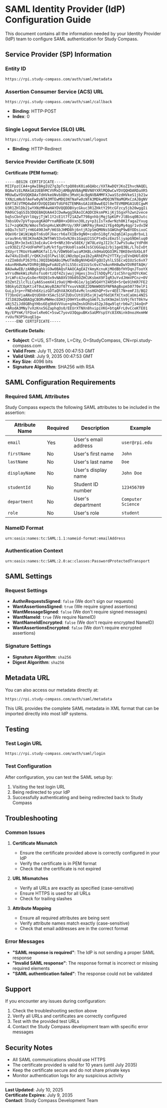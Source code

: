 # SAML Identity Provider (IdP) Configuration Guide

This document contains all the information needed by your Identity Provider (IdP) team to configure SAML authentication for Study Compass.

## Service Provider (SP) Information

### Entity ID
```
https://rpi.study-compass.com/auth/saml/metadata
```

### Assertion Consumer Service (ACS) URL
```
https://rpi.study-compass.com/auth/saml/callback
```
- **Binding**: HTTP-POST
- **Index**: 0

### Single Logout Service (SLO) URL
```
https://rpi.study-compass.com/auth/saml/logout
```
- **Binding**: HTTP-Redirect

### Service Provider Certificate (X.509)

**Certificate (PEM format):**
```
-----BEGIN CERTIFICATE-----
MIIFpzCCA4+gAwIBAgIUZ7g3pTctpQ08sK0ia6QAbc/XXTAwDQYJKoZIhvcNAQEL
BQAwYzELMAkGA1UEBhMCVVMxDjAMBgNVBAgMBVN0YXRlMQ0wCwYDVQQHDARDaXR5
MRUwEwYDVQQKDAxTdHVkeUNvbXBhc3MxHjAcBgNVBAMMFXJwaS5zdHVkeS1jb21w
YXNzLmNvbTAeFw0yNTA3MTEwMDQ3NTNaFw0zNTA3MDkwMDQ3NTNaMGMxCzAJBgNV
BAYTAlVTMQ4wDAYDVQQIDAVTdGF0ZTENMAsGA1UEBwwEQ2l0eTEVMBMGA1UECgwM
U3R1ZHlDb21wYXNzMR4wHAYDVQQDDBVycGkuc3R1ZHktY29tcGFzcy5jb20wggIi
MA0GCSqGSIb3DQEBAQUAA4ICDwAwggIKAoICAQDCDksmPKijKj5SgxFh2wn2vece
bq5sCbnfgVrlUqyjTjWl1Y2cE1t7f21AZwT798gnhbjMqjSpKUPrJlBbsq0BJutc
7mbsUOv7pVfopuegKAOPrnaRBH+xD8Vxn30Lzy+p3iIsTxdwrNzh8K1faga2Yxug
Si7+zqKW2N/WAosTm5npHvLWXdMrUy/XRFiWKPAyjRem2iYEg4OpMy4qgr1vdvIW
o8Qu7c5UTjrH6G490JmP/H6SbJHMD8hj6ntjRJpSmQM0NsSGWGhqP9wBYODsixoC
0QeV6r1WiWiWpbTn6sOFJkecrh6aTXIBx9gN0+coDnS18gf/m2q6IAlpuyBrbxL1
urau9n4/8E3KXeADk2WfhWV33vGvNJ8s1GaqUJ1SCPteDszEmz5ljyapG9Dmluq0
Z44g3R+3e3x613oEcAvC4+9+NRz30rw58EK/jW78LeVgJI23c7JwPs5uAwjYdPdH
uz93DZifZ+UdFmPHf1uM/ktfgyt9Uo0lsad4JsSCUGGap2/bj1geQ3BL/L7oIvDt
2XUyrt7RUoY6aWRGKfalI/k/VDW9b0lwzaM3KBLck0HaUQGO3Mi7BKE0eVbXbL8f
4w74XuIOxBl/rQKKJsQ3lPwilQCiNOzbpCpa1b2yARhEPn2YTTXyjsEVnQHUldO9
rzZIm8dsP263YbiJ8QIDAQABo1MwUTAdBgNVHQ4EFgQUIyhlLS5EcxQ1UzSc6vX7
eAunRH8wHwYDVR0jBBgwFoAUIyhlLS5EcxQ1UzSc6vX7eAunRH8wDwYDVR0TAQH/
BAUwAwEB/zANBgkqhkiG9w0BAQsFAAOCAgEAIYAmyKcnuKjMOdBbfHYDqnJTooYX
wYrsdNekWizRohsfso0rtzQf4ZsjwujjHgesj3nvIlhDQyPC/1sC5hrqyXOYcKmC
3rLWFc4JxyGsOerRXQ93x9vNA0XV39b05OZHCUKsbmX9FIqR3uYvdJHmVPCnz+0V
d3ZmtZilcTLLCyA6SsemX41z9aUjM0+0G1e/1g1W5Q4YYZ4R50+5rQe91hKR7FE2
5BGkyGZCOpKti4T0uLWoyBZAUf07YxuvVAQEZJDNmW0O5FNFNAgBxpm50770elF1
GuLy3rp+rFNEnh6XzizGDTaQhVA3KXd54vMclnsHGhQP+Svr4EEl7N+emFJ3/BQ2
T73bnGVjaANxQtUDX0rXSAc51SFZUDsCUtO1R5xjKjwQf6d1KfXCtxdCaUmi4NIS
fZlD82DwQBAQgCBORvMWHecEDH3jD9HYSx4RogSm67L3utK9m2mlSV9jfktT0kYw
aNj5ZiJd8GBhgYHbs6Eq9k6VVVuo+gXmZmskOhUs452pJ8qw9lqtrb6w7j34oQnP
+ARodA3MNy7vXzKnx5GZaphqOs0/EEUrXTNXn8hvipiVKG+btqAFrL0vCceKTE01
Ny/EPYmK/tFQselxRe6C+5swC7yovU3QqpuBKxSaUMYspSYc83XNink0nozHxmHW
rvUufN3P5kuqE1g=
-----END CERTIFICATE-----
```

**Certificate Details:**
- **Subject**: C=US, ST=State, L=City, O=StudyCompass, CN=rpi.study-compass.com
- **Valid From**: July 11, 2025 00:47:53 GMT
- **Valid Until**: July 9, 2035 00:47:53 GMT
- **Key Size**: 4096 bits
- **Signature Algorithm**: SHA256 with RSA

## SAML Configuration Requirements

### Required SAML Attributes

Study Compass expects the following SAML attributes to be included in the assertion:

| Attribute Name | Required | Description | Example |
|----------------|----------|-------------|---------|
| `email` | Yes | User's email address | `user@rpi.edu` |
| `firstName` | No | User's first name | `John` |
| `lastName` | No | User's last name | `Doe` |
| `displayName` | No | User's display name | `John Doe` |
| `studentId` | No | Student ID number | `123456789` |
| `department` | No | User's department | `Computer Science` |
| `role` | No | User's role | `student` |

### NameID Format
```
urn:oasis:names:tc:SAML:1.1:nameid-format:emailAddress
```

### Authentication Context
```
urn:oasis:names:tc:SAML:2.0:ac:classes:PasswordProtectedTransport
```

## SAML Settings

### Request Settings
- **AuthnRequestsSigned**: `false` (We don't sign our requests)
- **WantAssertionsSigned**: `true` (We require signed assertions)
- **WantMessageSigned**: `false` (We don't require signed messages)
- **WantNameId**: `true` (We require NameID)
- **WantNameIdEncrypted**: `false` (We don't require encrypted NameID)
- **WantAssertionsEncrypted**: `false` (We don't require encrypted assertions)

### Signature Settings
- **Signature Algorithm**: `sha256`
- **Digest Algorithm**: `sha256`

## Metadata URL

You can also access our metadata directly at:
```
https://rpi.study-compass.com/auth/saml/metadata
```

This URL provides the complete SAML metadata in XML format that can be imported directly into most IdP systems.

## Testing

### Test Login URL
```
https://rpi.study-compass.com/auth/saml/login
```

### Test Configuration
After configuration, you can test the SAML setup by:
1. Visiting the test login URL
2. Being redirected to your IdP
3. Successfully authenticating and being redirected back to Study Compass

## Troubleshooting

### Common Issues

1. **Certificate Mismatch**
   - Ensure the certificate provided above is correctly configured in your IdP
   - Verify the certificate is in PEM format
   - Check that the certificate is not expired

2. **URL Mismatches**
   - Verify all URLs are exactly as specified (case-sensitive)
   - Ensure HTTPS is used for all URLs
   - Check for trailing slashes

3. **Attribute Mapping**
   - Ensure all required attributes are being sent
   - Verify attribute names match exactly (case-sensitive)
   - Check that email addresses are in the correct format

### Error Messages

- **"SAML response is required"**: The IdP is not sending a proper SAML response
- **"Invalid SAML response"**: The response format is incorrect or missing required elements
- **"SAML authentication failed"**: The response could not be validated

## Support

If you encounter any issues during configuration:

1. Check the troubleshooting section above
2. Verify all URLs and certificates are correctly configured
3. Test with the provided test URLs
4. Contact the Study Compass development team with specific error messages

## Security Notes

- All SAML communications should use HTTPS
- The certificate provided is valid for 10 years (until July 2035)
- Keep the certificate secure and do not share private keys
- Monitor authentication logs for any suspicious activity

---

**Last Updated**: July 10, 2025  
**Certificate Expires**: July 9, 2035  
**Contact**: Study Compass Development Team 